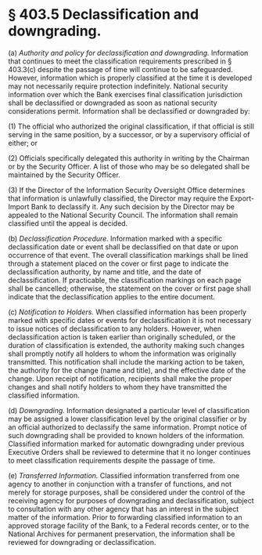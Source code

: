 # § 403.5   Declassification and downgrading.

(a) *Authority and policy for declassification and downgrading.* Information that continues to meet the classification requirements prescribed in § 403.3(c) despite the passage of time will continue to be safeguarded. However, information which is properly classified at the time it is developed may not necessarily require protection indefinitely. National security information over which the Bank exercises final classification jurisdiction shall be declassified or downgraded as soon as national security considerations permit. Information shall be declassified or downgraded by:


(1) The official who authorized the original classification, if that official is still serving in the same position, by a successor, or by a supervisory official of either; or


(2) Officials specifically delegated this authority in writing by the Chairman or by the Security Officer. A list of those who may be so delegated shall be maintained by the Security Officer.


(3) If the Director of the Information Security Oversight Office determines that information is unlawfully classified, the Director may require the Export-Import Bank to declassify it. Any such decision by the Director may be appealed to the National Security Council. The information shall remain classified until the appeal is decided.


(b) *Declassification Procedure.* Information marked with a specific declassification date or event shall be declassified on that date or upon occurrence of that event. The overall classification markings shall be lined through a statement placed on the cover or first page to indicate the declassification authority, by name and title, and the date of declassification. If practicable, the classification markings on each page shall be cancelled; otherwise, the statement on the cover or first page shall indicate that the declassification applies to the entire document.


(c) *Notification to Holders.* When classified information has been properly marked with specific dates or events for declassification it is not necessary to issue notices of declassification to any holders. However, when declassification action is taken earlier than originally scheduled, or the duration of classification is extended, the authority making such changes shall promptly notify all holders to whom the information was originally transmitted. This notification shall include the marking action to be taken, the authority for the change (name and title), and the effective date of the change. Upon receipt of notification, recipients shall make the proper changes and shall notify holders to whom they have transmitted the classified information.


(d) *Downgrading.* Information designated a particular level of classification may be assigned a lower classification level by the original classifier or by an official authorized to declassify the same information. Prompt notice of such downgrading shall be provided to known holders of the information. Classified information marked for automatic downgrading under previous Executive Orders shall be reviewed to determine that it no longer continues to meet classification requirements despite the passage of time.


(e) *Transferred Information.* Classified information transferred from one agency to another in conjunction with a transfer of functions, and not merely for storage purposes, shall be considered under the control of the receiving agency for purposes of downgrading and declassification, subject to consultation with any other agency that has an interest in the subject matter of the information. Prior to forwarding classified information to an approved storage facility of the Bank, to a Federal records center, or to the National Archives for permanent preservation, the information shall be reviewed for downgrading or declassification.





